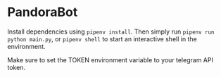 # PandoraBot
Install dependencies using `pipenv install`. Then simply run `pipenv run python main.py`, or `pipenv shell` to start an interactive shell in the environment.

Make sure to set the TOKEN environment variable to your telegram API token.

